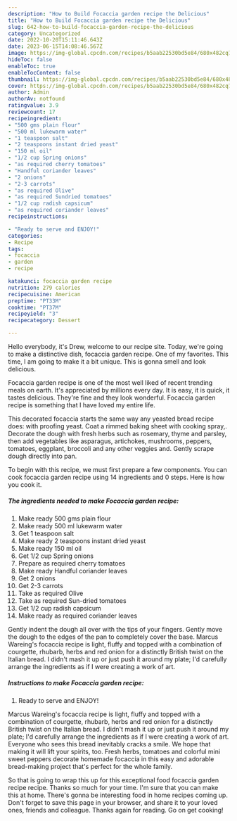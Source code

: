 ```yaml
---
description: "How to Build Focaccia garden recipe the Delicious"
title: "How to Build Focaccia garden recipe the Delicious"
slug: 642-how-to-build-focaccia-garden-recipe-the-delicious
category: Uncategorized
date: 2022-10-20T15:11:46.643Z
date: 2023-06-15T14:08:46.567Z
image: https://img-global.cpcdn.com/recipes/b5aab22530bd5e84/680x482cq70/focaccia-garden-recipe-recipe-main-photo.jpg
hideToc: false
enableToc: true
enableTocContent: false
thumbnail: https://img-global.cpcdn.com/recipes/b5aab22530bd5e84/680x482cq70/focaccia-garden-recipe-recipe-main-photo.jpg
cover: https://img-global.cpcdn.com/recipes/b5aab22530bd5e84/680x482cq70/focaccia-garden-recipe-recipe-main-photo.jpg
author: Admin
authorAv: notfound
ratingvalue: 3.9
reviewcount: 17
recipeingredient:
- "500 gms plain flour"
- "500 ml lukewarm water"
- "1 teaspoon salt"
- "2 teaspoons instant dried yeast"
- "150 ml oil"
- "1/2 cup Spring onions"
- "as required cherry tomatoes"
- "Handful coriander leaves"
- "2 onions"
- "2-3 carrots"
- "as required Olive"
- "as required Sundried tomatoes"
- "1/2 cup radish capsicum"
- "as required coriander leaves"
recipeinstructions:

- "Ready to serve and ENJOY!"
categories:
- Recipe
tags:
- focaccia
- garden
- recipe

katakunci: focaccia garden recipe 
nutrition: 279 calories
recipecuisine: American
preptime: "PT33M"
cooktime: "PT37M"
recipeyield: "3"
recipecategory: Dessert

---
```



Hello everybody, it's Drew, welcome to our recipe site. Today, we're going to make a distinctive dish, focaccia garden recipe. One of my favorites. This time, I am going to make it a bit unique. This is gonna smell and look delicious.

Focaccia garden recipe is one of the most well liked of recent trending meals on earth. It's appreciated by millions every day. It is easy, it is quick, it tastes delicious. They're fine and they look wonderful. Focaccia garden recipe is something that I have loved my entire life.

This decorated focaccia starts the same way any yeasted bread recipe does: with proofing yeast. Coat a rimmed baking sheet with cooking spray,. Decorate the dough with fresh herbs such as rosemary, thyme and parsley, then add vegetables like asparagus, artichokes, mushrooms, peppers, tomatoes, eggplant, broccoli and any other veggies and. Gently scrape dough directly into pan.


To begin with this recipe, we must first prepare a few components. You can cook focaccia garden recipe using 14 ingredients and 0 steps. Here is how you cook it.

<!--inarticleads1-->

##### The ingredients needed to make Focaccia garden recipe:

1. Make ready 500 gms plain flour
1. Make ready 500 ml lukewarm water
1. Get 1 teaspoon salt
1. Make ready 2 teaspoons instant dried yeast
1. Make ready 150 ml oil
1. Get 1/2 cup Spring onions
1. Prepare as required cherry tomatoes
1. Make ready Handful coriander leaves
1. Get 2 onions
1. Get 2-3 carrots
1. Take as required Olive
1. Take as required Sun-dried tomatoes
1. Get 1/2 cup radish capsicum
1. Make ready as required coriander leaves


Gently indent the dough all over with the tips of your fingers. Gently move the dough to the edges of the pan to completely cover the base. Marcus Wareing&#39;s focaccia recipe is light, fluffy and topped with a combination of courgette, rhubarb, herbs and red onion for a distinctly British twist on the Italian bread. I didn&#39;t mash it up or just push it around my plate; I&#39;d carefully arrange the ingredients as if I were creating a work of art. 

<!--inarticleads2-->

##### Instructions to make Focaccia garden recipe:


1. Ready to serve and ENJOY!

Marcus Wareing&#39;s focaccia recipe is light, fluffy and topped with a combination of courgette, rhubarb, herbs and red onion for a distinctly British twist on the Italian bread. I didn&#39;t mash it up or just push it around my plate; I&#39;d carefully arrange the ingredients as if I were creating a work of art. Everyone who sees this bread inevitably cracks a smile. We hope that making it will lift your spirits, too. Fresh herbs, tomatoes and colorful mini sweet peppers decorate homemade focaccia in this easy and adorable bread-making project that&#39;s perfect for the whole family. 

So that is going to wrap this up for this exceptional food focaccia garden recipe recipe. Thanks so much for your time. I'm sure that you can make this at home. There's gonna be interesting food in home recipes coming up. Don't forget to save this page in your browser, and share it to your loved ones, friends and colleague. Thanks again for reading. Go on get cooking!
